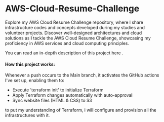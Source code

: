 # AWS-Cloud-Resume-Challenge
Explore my AWS Cloud Resume Challenge repository, where I share infrastructure codes and concepts developed during my studies and volunteer projects. Discover well-designed architectures and cloud solutions as I tackle the AWS Cloud Resume Challenge, showcasing my proficiency in AWS services and cloud computing principles.

You can read an in-depth description of this project here    .

#### How this project works:
Whenever a push occurs to the Main branch, it activates the GitHub actions I've set up, enabling them to:

* Execute 'terraform init' to initialize Terraform
* Apply Terraform changes automatically with auto-approval
* Sync website files (HTML & CSS) to S3



to put my understanding of Terraform, i will configure and provision all the infrastructures with it.
